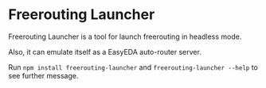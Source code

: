 # Freerouting Launcher

Freerouting Launcher is a tool for launch freerouting in headless mode.

Also, it can emulate itself as a EasyEDA auto-router server.

Run `npm install freerouting-launcher` and `freerouting-launcher --help` to see further message.